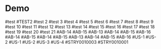 # Demo
#test
#TEST2
#test 2
#test 3
#test 4
#test 5
#test 6
#test 7
#test 8
#test 9
#test 10
#test 11
#test 12
#test 13
#test 14
#test 15
#test 16
#test 17
#test 18
#test 19
#test 20
#test 21
#AB-14 #AB-15 #AB-13 #AB-14 #AB-15 #AB-16
#AB-14 #AB-15
#AB-14 #AB-15 #AB-13 #AB-14 #AB-15 #AB-16
#US-1 #US-2
#US-1 #US-2 #US-3 #US-4
#STRY0010003 #STRY0010001 
